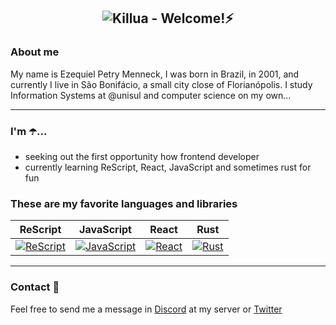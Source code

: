 <h2 align="center"><img alt="Killua" src="https://i.ibb.co/J2WtZZ3/2382786932-removebg-preview-removebg-preview.png" /> - Welcome!⚡</h2>

### About me

My name is Ezequiel Petry Menneck, I was born in Brazil, in 2001, and currently I live in São Bonifácio, a small city close of Florianópolis. I study Information Systems at @unisul and computer science on my own...

***

### I'm ☂️...

- seeking out the first opportunity how frontend developer
- currently learning ReScript, React, JavaScript and sometimes rust for fun

### These are my favorite languages and libraries

|              ReScript             |            JavaScript            |             React            |            Rust            |
|:--------------------------:|:--------------------------:|:--------------------------:|:--------------------------:|
| <a href="https://rescript-lang.org"><img alt="ReScript" src="https://i.ibb.co/3fj5rKg/rescript-brandmark.png"></a> | <a href="https://www.javascript.com"><img alt="JavaScript" src="https://i.ibb.co/sFh4Nb8/download-1.png"></a> | <a href="https://pt-br.reactjs.org"><img alt="React" src="https://i.ibb.co/ZSqrmNt/logo-react-icon.png"></a> | <a href="https://www.rust-lang.org/"><img alt="Rust" src="https://i.imgur.com/uHWFhbs.png"></a> |

***

### Contact 💬

Feel free to send me a message in [Discord](https://discord.gg/R6Qaabq5) at my server or [Twitter](https://twitter.com/_menneck)
